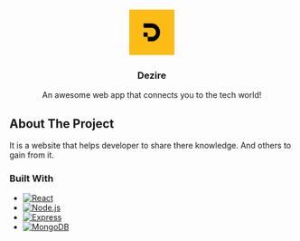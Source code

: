 <!-- Improved compatibility of back to top link: See: https://github.com/othneildrew/Best-README-Template/pull/73 -->
<a name="readme-top"></a>
<!--
*** Thanks for checking out the Best-README-Template. If you have a suggestion
*** that would make this better, please fork the repo and create a pull request
*** or simply open an issue with the tag "enhancement".
*** Don't forget to give the project a star!
*** Thanks again! Now go create something AMAZING! :D
-->



<!-- PROJECT SHIELDS -->
<!--
*** I'm using markdown "reference style" links for readability.
*** Reference links are enclosed in brackets [ ] instead of parentheses ( ).
*** See the bottom of this document for the declaration of the reference variables
*** for contributors-url, forks-url, etc. This is an optional, concise syntax you may use.
*** https://www.markdownguide.org/basic-syntax/#reference-style-links
-->




<!-- PROJECT LOGO -->
<br />
<div align="center">
    <img src="frontend/public/logo.png" alt="Logo" width="80" height="80">
  </a>

  <h3 align="center">Dezire</h3>

  <p align="center">
    An awesome web app that connects you to the tech world!
    <br />  
  </p>
</div>


<!-- ABOUT THE PROJECT -->
## About The Project
It is a website that helps developer to share there knowledge. And others to gain from it.


### Built With
* [![React](https://img.shields.io/badge/React-61DAFB?style=flat&logo=react&logoColor=white)](https://react.dev/)
* [![Node.js](https://img.shields.io/badge/Node.js-339933?style=flat&logo=node.js&logoColor=white)](https://nodejs.org/en)
* [![Express](https://img.shields.io/badge/Express-000000?style=flat&logo=express&logoColor=white)](https://expressjs.com/)
* [![MongoDB](https://img.shields.io/badge/MongoDB-47A248?style=flat&logo=mongodb&logoColor=white)](https://www.mongodb.com/)








